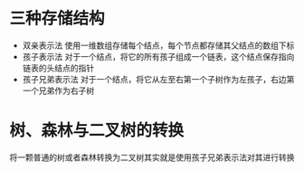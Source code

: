 # 三种存储结构
* 双亲表示法
  使用一维数组存储每个结点，每个节点都存储其父结点的数组下标
* 孩子表示法
  对于一个结点，将它的所有孩子组成一个链表，这个结点保存指向链表的头结点的指针
* 孩子兄弟表示法
  对于一个结点，将它从左至右第一个子树作为左孩子，右边第一个兄弟作为右子树

# 树、森林与二叉树的转换
将一颗普通的树或者森林转换为二叉树其实就是使用孩子兄弟表示法对其进行转换
